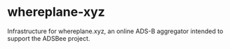 # whereplane-xyz
Infrastructure for whereplane.xyz, an online ADS-B aggregator intended to support the ADSBee project.
